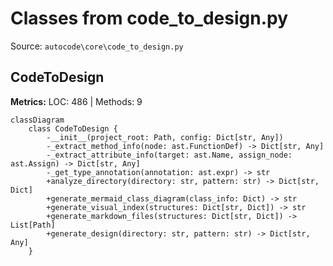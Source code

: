 # Classes from code_to_design.py

Source: `autocode\core\code_to_design.py`

## CodeToDesign

**Metrics:** LOC: 486 | Methods: 9

```mermaid
classDiagram
    class CodeToDesign {
        -__init__(project_root: Path, config: Dict[str, Any])
        -_extract_method_info(node: ast.FunctionDef) -> Dict[str, Any]
        -_extract_attribute_info(target: ast.Name, assign_node: ast.Assign) -> Dict[str, Any]
        -_get_type_annotation(annotation: ast.expr) -> str
        +analyze_directory(directory: str, pattern: str) -> Dict[str, Dict]
        +generate_mermaid_class_diagram(class_info: Dict) -> str
        +generate_visual_index(structures: Dict[str, Dict]) -> str
        +generate_markdown_files(structures: Dict[str, Dict]) -> List[Path]
        +generate_design(directory: str, pattern: str) -> Dict[str, Any]
    }

```

